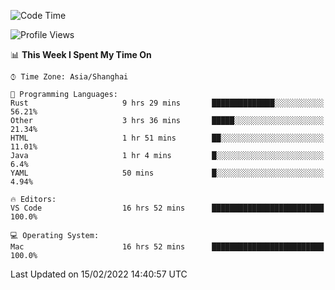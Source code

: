 <!--START_SECTION:waka-->
![Code Time](http://img.shields.io/badge/Code%20Time-995%20hrs%207%20mins-blue)

![Profile Views](http://img.shields.io/badge/Profile%20Views-32-blue)

📊 **This Week I Spent My Time On** 

```text
⌚︎ Time Zone: Asia/Shanghai

💬 Programming Languages: 
Rust                     9 hrs 29 mins       ██████████████░░░░░░░░░░░   56.21% 
Other                    3 hrs 36 mins       █████░░░░░░░░░░░░░░░░░░░░   21.34% 
HTML                     1 hr 51 mins        ██░░░░░░░░░░░░░░░░░░░░░░░   11.01% 
Java                     1 hr 4 mins         █░░░░░░░░░░░░░░░░░░░░░░░░   6.4% 
YAML                     50 mins             █░░░░░░░░░░░░░░░░░░░░░░░░   4.94%

🔥 Editors: 
VS Code                  16 hrs 52 mins      █████████████████████████   100.0%

💻 Operating System: 
Mac                      16 hrs 52 mins      █████████████████████████   100.0%

```


 Last Updated on 15/02/2022 14:40:57 UTC
<!--END_SECTION:waka-->
